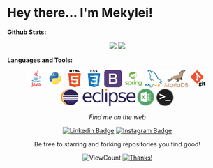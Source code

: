 # Hey there... I'm Mekylei!  

**Github Stats:**

<p align="center">
    <img src="https://github-readme-stats.vercel.app/api?username=Mekylei-Belchior&show_icons=true&theme=darcula&line_height=40">
    <img src="https://github-readme-stats.vercel.app/api/top-langs/?username=Mekylei-Belchior&count_private=true&hide=shell&theme=darcula&line_height=30">
</p>

**Languages and Tools:**

<p align="center">

  <div align="center">
     <code><img height="40" src="imagens/java-original-wordmark.svg"></code>
     <code><img height="40" src="imagens/python.png"></code>
     <code><img height="40" src="imagens/html.png"></code>
     <code><img height="40" src="imagens/css.png"></code>
     <code><img height="40" src="imagens/bootstrap.png"></code>
     <code><img height="40" src="imagens/spring-framework.png"></code>
     <code><img height="40" src="imagens/mysql.png"></code>
     <code><img height="40" src="imagens/mariaDB.png"></code>
     <code><img height="40" src="imagens/git.png"></code>
     <code><img height="40" src="imagens/eclipse.png"></code>
     <code><img height="40" src="imagens/excel-vba.png"></code>
     <code><img height="40" src="imagens/terminal.png"></code>
  </div>
</p>

<div style="display: inline_block" align="center">
   
  <i>Find me on the web</i><br>
  
   [![Linkedin Badge](https://img.shields.io/badge/-LINKEDIN-blue?style=flat-square&logo=Linkedin&logoColor=white&link=https://www.linkedin.com/in/mekylei-belchior-89794889/)](https://www.linkedin.com/in/mekylei-belchior-89794889/) 
  [![Instagram Badge](https://img.shields.io/badge/-INSTAGRAM-grey?style=flat&logo=instagram&logoColor=white&link=www.instagram.com/mekyleibelchior/)](https://www.instagram.com/mekyleibelchior/)  
</div>

<p align="center">
    Be free to starring and forking repositories you find good!
</p>
  
<div align="center">
  
  ![ViewCount](https://views.whatilearened.today/views/github/Mekylei-Belchior/Mekylei-Belchior.svg) [![Thanks!](https://img.shields.io/badge/Thanks%20for%20visiting-!-1EAEDB.svg)](https://github.com/Mekylei-Belchior)

</div>

